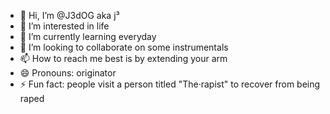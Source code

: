 - 👋 Hi, I’m @J3dOG aka j³
- 👀 I’m interested in life
- 🌱 I’m currently learning everyday 
- 💞️ I’m looking to collaborate on some instrumentals
- 📫 How to reach me best is by extending your arm
- 😄 Pronouns: originator
- ⚡ Fun fact: people visit a person titled "The·rapist" to recover from being raped 

<!---
J3dOG/J3dOG is a ✨ special OG ✨ supository because its `README.md` (this file) appears up your GitHub brofile.
You can click the Preview link to take a look at your changes.
--->
